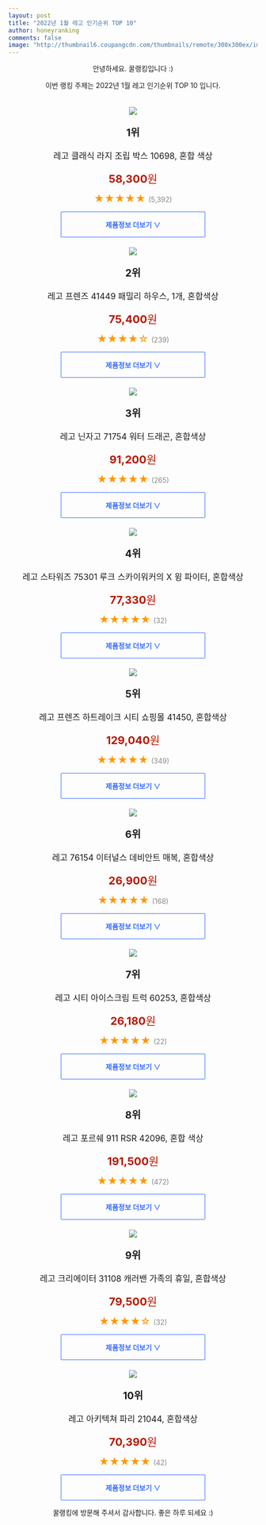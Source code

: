 ```yaml
--- 
layout: post 
title: "2022년 1월 레고 인기순위 TOP 10" 
author: honeyranking 
comments: false 
image: "http://thumbnail6.coupangcdn.com/thumbnails/remote/300x300ex/image/retail/images/332965234726282-df5a1ace-969c-40ef-9244-61bb5386713f.jpg" 
--- 
```

<p style="text-align: center;">안녕하세요. 꿀랭킹입니다 :)</p> <p style="text-align: center;">이번 랭킹 주제는 2022년 1월 레고 인기순위 TOP 10 입니다.</p><center><img src="http://thumbnail6.coupangcdn.com/thumbnails/remote/300x300ex/image/retail/images/332965234726282-df5a1ace-969c-40ef-9244-61bb5386713f.jpg" style="margin-top:20px" /></center> <p style="text-align: center; font-size: 20px"><b>1위</b></p> <p style="text-align: center; font-size: 17px">레고 클래식 라지 조립 박스 10698, 혼합 색상</p> <p style="text-align: center;"><span style="color: #b61800; font-size: 22px;"><b>58,300</b>원</span></p> <p style="text-align: center;"><span style="color: #ff9600; font-size: 20px;">★★★★★ </span><span style="color: #878787;">(5,392)</span></p> <center><a href="https://link.coupang.com/a/iBWwD"> <div style="font-size: 14px; display: inline-block; padding: 15px 90px; color: #346aff; border-radius: 2px; border: 1px solid #346aff; cursor: pointer;"><b>제품정보 더보기 &or;</b></div> </a></center><center><img src="http://thumbnail9.coupangcdn.com/thumbnails/remote/300x300ex/image/retail/images/1211298834640310-d565ff9e-5ab7-4ef1-b12a-2b180da644ba.jpg" style="margin-top:20px" /></center> <p style="text-align: center; font-size: 20px"><b>2위</b></p> <p style="text-align: center; font-size: 17px">레고 프렌즈 41449 패밀리 하우스, 1개, 혼합색상</p> <p style="text-align: center;"><span style="color: #b61800; font-size: 22px;"><b>75,400</b>원</span></p> <p style="text-align: center;"><span style="color: #ff9600; font-size: 20px;">★★★★☆ </span><span style="color: #878787;">(239)</span></p> <center><a href="https://link.coupang.com/a/iBWwE"> <div style="font-size: 14px; display: inline-block; padding: 15px 90px; color: #346aff; border-radius: 2px; border: 1px solid #346aff; cursor: pointer;"><b>제품정보 더보기 &or;</b></div> </a></center><center><img src="http://thumbnail6.coupangcdn.com/thumbnails/remote/300x300ex/image/rs_quotation_api/puhgtiua/fe9f771b33a141c08d42d2792266d5a2.jpg" style="margin-top:20px" /></center> <p style="text-align: center; font-size: 20px"><b>3위</b></p> <p style="text-align: center; font-size: 17px">레고 닌자고 71754 워터 드래곤, 혼합색상</p> <p style="text-align: center;"><span style="color: #b61800; font-size: 22px;"><b>91,200</b>원</span></p> <p style="text-align: center;"><span style="color: #ff9600; font-size: 20px;">★★★★★ </span><span style="color: #878787;">(265)</span></p> <center><a href="https://link.coupang.com/a/iBWwG"> <div style="font-size: 14px; display: inline-block; padding: 15px 90px; color: #346aff; border-radius: 2px; border: 1px solid #346aff; cursor: pointer;"><b>제품정보 더보기 &or;</b></div> </a></center><center><img src="http://thumbnail7.coupangcdn.com/thumbnails/remote/300x300ex/image/retail/images/2021/08/06/14/6/59ba8b77-947d-441d-af8c-43d97967626d.jpg" style="margin-top:20px" /></center> <p style="text-align: center; font-size: 20px"><b>4위</b></p> <p style="text-align: center; font-size: 17px">레고 스타워즈 75301 루크 스카이워커의 X 윙 파이터, 혼합색상</p> <p style="text-align: center;"><span style="color: #b61800; font-size: 22px;"><b>77,330</b>원</span></p> <p style="text-align: center;"><span style="color: #ff9600; font-size: 20px;">★★★★★ </span><span style="color: #878787;">(32)</span></p> <center><a href="https://link.coupang.com/a/iBWwI"> <div style="font-size: 14px; display: inline-block; padding: 15px 90px; color: #346aff; border-radius: 2px; border: 1px solid #346aff; cursor: pointer;"><b>제품정보 더보기 &or;</b></div> </a></center><center><img src="http://thumbnail9.coupangcdn.com/thumbnails/remote/300x300ex/image/rs_quotation_api/xicsn6sl/9c37b2c8773d41a5b22c01029fb87358.jpg" style="margin-top:20px" /></center> <p style="text-align: center; font-size: 20px"><b>5위</b></p> <p style="text-align: center; font-size: 17px">레고 프렌즈 하트레이크 시티 쇼핑몰 41450, 혼합색상</p> <p style="text-align: center;"><span style="color: #b61800; font-size: 22px;"><b>129,040</b>원</span></p> <p style="text-align: center;"><span style="color: #ff9600; font-size: 20px;">★★★★★ </span><span style="color: #878787;">(349)</span></p> <center><a href="https://link.coupang.com/a/iBWwK"> <div style="font-size: 14px; display: inline-block; padding: 15px 90px; color: #346aff; border-radius: 2px; border: 1px solid #346aff; cursor: pointer;"><b>제품정보 더보기 &or;</b></div> </a></center><center><img src="http://thumbnail9.coupangcdn.com/thumbnails/remote/300x300ex/image/rs_quotation_api/shtfbgwx/41ef868358ce42ceb9df517c7ca1d847.jpg" style="margin-top:20px" /></center> <p style="text-align: center; font-size: 20px"><b>6위</b></p> <p style="text-align: center; font-size: 17px">레고 76154 이터널스 데비안트 매복, 혼합색상</p> <p style="text-align: center;"><span style="color: #b61800; font-size: 22px;"><b>26,900</b>원</span></p> <p style="text-align: center;"><span style="color: #ff9600; font-size: 20px;">★★★★★ </span><span style="color: #878787;">(168)</span></p> <center><a href="https://link.coupang.com/a/iBWwM"> <div style="font-size: 14px; display: inline-block; padding: 15px 90px; color: #346aff; border-radius: 2px; border: 1px solid #346aff; cursor: pointer;"><b>제품정보 더보기 &or;</b></div> </a></center><center><img src="http://thumbnail10.coupangcdn.com/thumbnails/remote/300x300ex/image/retail/images/2020/11/12/11/9/2d09fca0-ce88-4a3c-8e41-b66722aca259.jpg" style="margin-top:20px" /></center> <p style="text-align: center; font-size: 20px"><b>7위</b></p> <p style="text-align: center; font-size: 17px">레고 시티 아이스크림 트럭 60253, 혼합색상</p> <p style="text-align: center;"><span style="color: #b61800; font-size: 22px;"><b>26,180</b>원</span></p> <p style="text-align: center;"><span style="color: #ff9600; font-size: 20px;">★★★★★ </span><span style="color: #878787;">(22)</span></p> <center><a href="https://link.coupang.com/a/iBWwP"> <div style="font-size: 14px; display: inline-block; padding: 15px 90px; color: #346aff; border-radius: 2px; border: 1px solid #346aff; cursor: pointer;"><b>제품정보 더보기 &or;</b></div> </a></center><center><img src="http://thumbnail10.coupangcdn.com/thumbnails/remote/300x300ex/image/product/image/vendoritem/2019/04/11/4472462427/cade914f-f97f-42b5-8c40-5720f77f939e.jpg" style="margin-top:20px" /></center> <p style="text-align: center; font-size: 20px"><b>8위</b></p> <p style="text-align: center; font-size: 17px">레고 포르쉐 911 RSR 42096, 혼합 색상</p> <p style="text-align: center;"><span style="color: #b61800; font-size: 22px;"><b>191,500</b>원</span></p> <p style="text-align: center;"><span style="color: #ff9600; font-size: 20px;">★★★★★ </span><span style="color: #878787;">(472)</span></p> <center><a href="https://link.coupang.com/a/iBWwQ"> <div style="font-size: 14px; display: inline-block; padding: 15px 90px; color: #346aff; border-radius: 2px; border: 1px solid #346aff; cursor: pointer;"><b>제품정보 더보기 &or;</b></div> </a></center><center><img src="http://thumbnail10.coupangcdn.com/thumbnails/remote/300x300ex/image/retail/images/2020/05/26/22/7/3b708d37-43c7-4aa0-b76a-e8fd6d39a733.jpg" style="margin-top:20px" /></center> <p style="text-align: center; font-size: 20px"><b>9위</b></p> <p style="text-align: center; font-size: 17px">레고 크리에이터 31108 캐러밴 가족의 휴일, 혼합색상</p> <p style="text-align: center;"><span style="color: #b61800; font-size: 22px;"><b>79,500</b>원</span></p> <p style="text-align: center;"><span style="color: #ff9600; font-size: 20px;">★★★★☆ </span><span style="color: #878787;">(32)</span></p> <center><a href="https://link.coupang.com/a/iBWwS"> <div style="font-size: 14px; display: inline-block; padding: 15px 90px; color: #346aff; border-radius: 2px; border: 1px solid #346aff; cursor: pointer;"><b>제품정보 더보기 &or;</b></div> </a></center><center><img src="http://thumbnail8.coupangcdn.com/thumbnails/remote/300x300ex/image/retail/images/2020/05/26/21/3/719e2aea-15e9-4d3e-8363-917d18c33fd1.jpg" style="margin-top:20px" /></center> <p style="text-align: center; font-size: 20px"><b>10위</b></p> <p style="text-align: center; font-size: 17px">레고 아키텍쳐 파리 21044, 혼합색상</p> <p style="text-align: center;"><span style="color: #b61800; font-size: 22px;"><b>70,390</b>원</span></p> <p style="text-align: center;"><span style="color: #ff9600; font-size: 20px;">★★★★★ </span><span style="color: #878787;">(42)</span></p> <center><a href="https://link.coupang.com/a/iBWwU"> <div style="font-size: 14px; display: inline-block; padding: 15px 90px; color: #346aff; border-radius: 2px; border: 1px solid #346aff; cursor: pointer;"><b>제품정보 더보기 &or;</b></div> </a></center> <p style="text-align: center;">꿀랭킹에 방문해 주셔서 감사합니다. 좋은 하루 되세요 :)</p>
